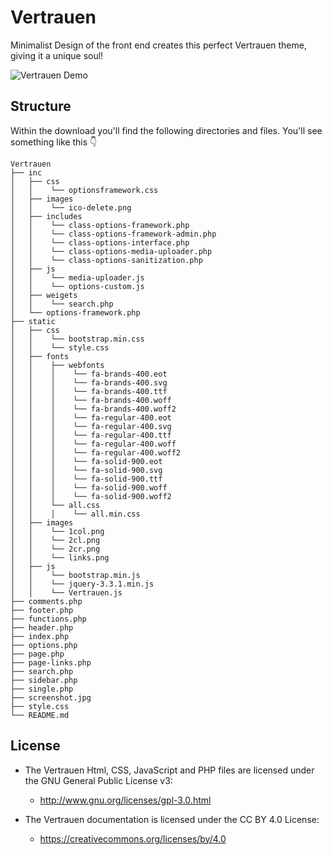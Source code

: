 # Vertrauen

Minimalist Design of the front end creates this perfect Vertrauen theme, giving it a unique soul!

![Vertrauen Demo](https://github.com/NaCoLiu/Vertrauen/blob/master/screenshot.jpg)

## Structure
Within the download you'll find the following directories and files. You'll see something like this :point_down:

```
Vertrauen
├── inc
│   ├── css
│   │    └── optionsframework.css
│   ├── images
│   │    └── ico-delete.png
│   ├── includes
│   │    └── class-options-framework.php
│   │    └── class-options-framework-admin.php
│   │    └── class-options-interface.php
│   │    └── class-options-media-uploader.php
│   │    └── class-options-sanitization.php
│   ├── js
│   │    └── media-uploader.js
│   │    └── options-custom.js
│   ├── weigets 
│   │    └── search.php
│   └── options-framework.php 
├── static
│   ├── css
│   │    └── bootstrap.min.css
│   │    └── style.css
│   ├── fonts
│   │    ├── webfonts
│   │    │    └── fa-brands-400.eot
│   │    │    └── fa-brands-400.svg
│   │    │    └── fa-brands-400.ttf
│   │    │    └── fa-brands-400.woff
│   │    │    └── fa-brands-400.woff2
│   │    │    └── fa-regular-400.eot
│   │    │    └── fa-regular-400.svg
│   │    │    └── fa-regular-400.ttf
│   │    │    └── fa-regular-400.woff
│   │    │    └── fa-regular-400.woff2
│   │    │    └── fa-solid-900.eot
│   │    │    └── fa-solid-900.svg
│   │    │    └── fa-solid-900.ttf
│   │    │    └── fa-solid-900.woff
│   │    │    └── fa-solid-900.woff2
│   │    └── all.css
│   │    │    └── all.min.css
│   ├── images
│   │    └── 1col.png
│   │    └── 2cl.png
│   │    └── 2cr.png
│   │    └── links.png
│   ├── js
│   │    └── bootstrap.min.js
│   │    └── jquery-3.3.1.min.js
│   │    └── Vertrauen.js
├── comments.php
├── footer.php
├── functions.php
├── header.php
├── index.php
├── options.php
├── page.php
├── page-links.php
├── search.php
├── sidebar.php
├── single.php
├── screenshot.jpg
├── style.css
└── README.md
```

## License

- The Vertrauen Html, CSS, JavaScript and PHP files are licensed under the GNU General Public License v3:
  - http://www.gnu.org/licenses/gpl-3.0.html

- The Vertrauen documentation is licensed under the CC BY 4.0 License:
  - https://creativecommons.org/licenses/by/4.0

